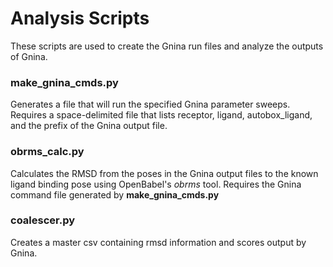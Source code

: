 # Analysis Scripts

These scripts are used to create the Gnina run files and analyze the outputs of Gnina.

### make\_gnina\_cmds.py
Generates a file that will run the specified Gnina parameter sweeps. Requires a space-delimited file that lists receptor, ligand, autobox\_ligand, and the prefix of the Gnina output file.

### obrms\_calc.py
Calculates the RMSD from the poses in the Gnina output files to the known ligand binding pose using OpenBabel's *obrms* tool. Requires the Gnina command file generated by **make\_gnina\_cmds.py**

### coalescer.py
Creates a master csv containing rmsd information and scores output by Gnina.
